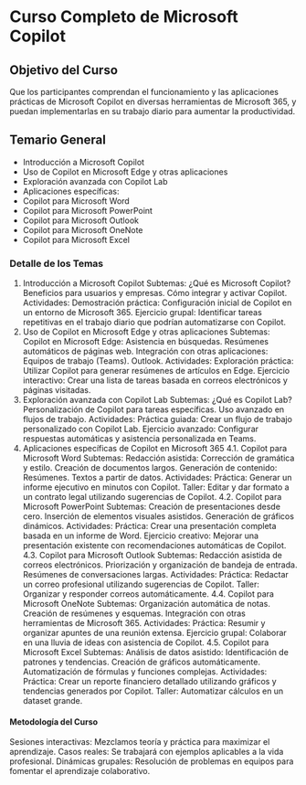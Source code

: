 # Curso Completo de Microsoft Copilot

## Objetivo del Curso
Que los participantes comprendan el funcionamiento y las aplicaciones prácticas de Microsoft Copilot en diversas herramientas de Microsoft 365, y puedan implementarlas en su trabajo diario para aumentar la productividad.

## Temario General
- Introducción a Microsoft Copilot
- Uso de Copilot en Microsoft Edge y otras aplicaciones
- Exploración avanzada con Copilot Lab
- Aplicaciones específicas:
- Copilot para Microsoft Word
- Copilot para Microsoft PowerPoint
- Copilot para Microsoft Outlook
- Copilot para Microsoft OneNote
- Copilot para Microsoft Excel


### Detalle de los Temas
1. Introducción a Microsoft Copilot
Subtemas:
¿Qué es Microsoft Copilot?
Beneficios para usuarios y empresas.
Cómo integrar y activar Copilot.
Actividades:
Demostración práctica: Configuración inicial de Copilot en un entorno de Microsoft 365.
Ejercicio grupal: Identificar tareas repetitivas en el trabajo diario que podrían automatizarse con Copilot.
2. Uso de Copilot en Microsoft Edge y otras aplicaciones
Subtemas:
Copilot en Microsoft Edge:
Asistencia en búsquedas.
Resúmenes automáticos de páginas web.
Integración con otras aplicaciones:
Equipos de trabajo (Teams).
Outlook.
Actividades:
Exploración práctica: Utilizar Copilot para generar resúmenes de artículos en Edge.
Ejercicio interactivo: Crear una lista de tareas basada en correos electrónicos y páginas visitadas.
3. Exploración avanzada con Copilot Lab
Subtemas:
¿Qué es Copilot Lab?
Personalización de Copilot para tareas específicas.
Uso avanzado en flujos de trabajo.
Actividades:
Práctica guiada: Crear un flujo de trabajo personalizado con Copilot Lab.
Ejercicio avanzado: Configurar respuestas automáticas y asistencia personalizada en Teams.
4. Aplicaciones específicas de Copilot en Microsoft 365
4.1. Copilot para Microsoft Word
Subtemas:
Redacción asistida:
Corrección de gramática y estilo.
Creación de documentos largos.
Generación de contenido:
Resúmenes.
Textos a partir de datos.
Actividades:
Práctica: Generar un informe ejecutivo en minutos con Copilot.
Taller: Editar y dar formato a un contrato legal utilizando sugerencias de Copilot.
4.2. Copilot para Microsoft PowerPoint
Subtemas:
Creación de presentaciones desde cero.
Inserción de elementos visuales asistidos.
Generación de gráficos dinámicos.
Actividades:
Práctica: Crear una presentación completa basada en un informe de Word.
Ejercicio creativo: Mejorar una presentación existente con recomendaciones automáticas de Copilot.
4.3. Copilot para Microsoft Outlook
Subtemas:
Redacción asistida de correos electrónicos.
Priorización y organización de bandeja de entrada.
Resúmenes de conversaciones largas.
Actividades:
Práctica: Redactar un correo profesional utilizando sugerencias de Copilot.
Taller: Organizar y responder correos automáticamente.
4.4. Copilot para Microsoft OneNote
Subtemas:
Organización automática de notas.
Creación de resúmenes y esquemas.
Integración con otras herramientas de Microsoft 365.
Actividades:
Práctica: Resumir y organizar apuntes de una reunión extensa.
Ejercicio grupal: Colaborar en una lluvia de ideas con asistencia de Copilot.
4.5. Copilot para Microsoft Excel
Subtemas:
Análisis de datos asistido:
Identificación de patrones y tendencias.
Creación de gráficos automáticamente.
Automatización de fórmulas y funciones complejas.
Actividades:
Práctica: Crear un reporte financiero detallado utilizando gráficos y tendencias generados por Copilot.
Taller: Automatizar cálculos en un dataset grande.

#### Metodología del Curso
Sesiones interactivas: Mezclamos teoría y práctica para maximizar el aprendizaje.
Casos reales: Se trabajará con ejemplos aplicables a la vida profesional.
Dinámicas grupales: Resolución de problemas en equipos para fomentar el aprendizaje colaborativo.
